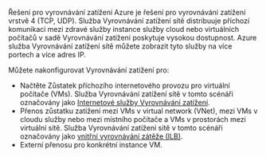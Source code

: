 Řešení pro vyrovnávání zatížení Azure je řešení pro vyrovnávání zatížení vrstvě 4 (TCP, UDP). Služba Vyrovnávání zatížení sítě distribuuje příchozí komunikaci mezi zdravé služby instance služby cloud nebo virtuálních počítačů v sadě Vyrovnávání zatížení poskytuje vysokou dostupnost. Azure služba Vyrovnávání zatížení sítě můžete zobrazit tyto služby na více portech a více adres IP.

Můžete nakonfigurovat Vyrovnávání zatížení pro:

* Načtěte Zůstatek příchozího internetového provozu pro virtuální počítače (VMs). Služba Vyrovnávání zatížení sítě v tomto scénáři označovány jako [Internetové služby Vyrovnávání zatížení](../articles/load-balancer/load-balancer-internet-overview.md).
* Přenos zůstatku zatížení mezi VMs v virtual network (VNet), mezi VMs v cloudu služby nebo mezi místního počítače a VMs v prostorách mezi virtuální sítě. Služba Vyrovnávání zatížení sítě v tomto scénáři označovány jako [vnitřní vyrovnávání zátěže (ILB)](../articles/load-balancer/load-balancer-internal-overview.md).
* Externí přenosu pro konkrétní instance VM.
